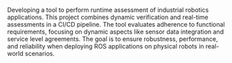 Developing a tool to perform runtime assessment of industrial robotics applications. This project combines dynamic verification and real-time assessments in a CI/CD pipeline. The tool evaluates adherence to functional requirements, focusing on dynamic aspects like sensor data integration and service level agreements. The goal is to ensure robustness, performance, and reliability when deploying ROS applications on physical robots in real-world scenarios.
